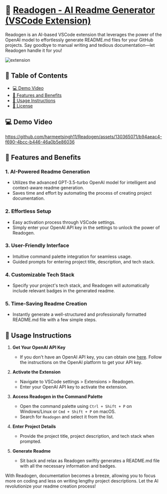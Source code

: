 # 🚀 [Readogen - AI Readme Generator (VSCode Extension)](https://marketplace.visualstudio.com/items?itemName=Harmeet.readogen)

Readogen is an AI-based VSCode extension that leverages the power of the OpenAI model to effortlessly generate README.md files for your GitHub projects. Say goodbye to manual writing and tedious documentation—let Readogen handle it for you!


![extension](https://github.com/harmeetsingh11/Readogen/assets/130365071/a8d6827b-6686-4069-ac38-f658e593ebcc)


## 🔗 Table of Contents

- [💻 Demo Video](#-demo-video)
- [🌟 Features and Benefits](#-features-and-benefits) 
- [📖 Usage Instructions](#-usage-instructions)
- [📃 License](https://github.com/harmeetsingh11/Readogen/blob/main/LICENSE)

## 💻 Demo Video


https://github.com/harmeetsingh11/Readogen/assets/130365071/b94aeac4-f690-4bcc-b446-46a0b5e86036

## 🌟 Features and Benefits

### 1. **AI-Powered Readme Generation**
   - Utilizes the advanced GPT-3.5-turbo OpenAI model for intelligent and context-aware readme generation.
   - Saves time and effort by automating the process of creating project documentation.

### 2. **Effortless Setup**
   - Easy activation process through VSCode settings.
   - Simply enter your OpenAI API key in the settings to unlock the power of Readogen.

### 3. **User-Friendly Interface**
   - Intuitive command palette integration for seamless usage.
   - Guided prompts for entering project title, description, and tech stack.

### 4. **Customizable Tech Stack**
   - Specify your project's tech stack, and Readogen will automatically include relevant badges in the generated readme.

### 5. **Time-Saving Readme Creation**
   - Instantly generate a well-structured and professionally formatted README.md file with a few simple steps.

## 📖 Usage Instructions

1. **Get Your OpenAI API Key**
   - If you don't have an OpenAI API key, you can obtain one [here](https://platform.openai.com/). Follow the instructions on the OpenAI platform to get your API key.
  
2. **Activate the Extension**
   - Navigate to VSCode settings > Extensions > Readogen.
   - Enter your OpenAI API key to activate the extension.

3. **Access Readogen in the Command Palette**
   - Open the command palette using `Ctrl + Shift + P` on Windows/Linux or `Cmd + Shift + P` on macOS.
   - Search for `Readogen` and select it from the list.

4. **Enter Project Details**
   - Provide the project title, project description, and tech stack when prompted.

5. **Generate Readme**
   - Sit back and relax as Readogen swiftly generates a README.md file with all the necessary information and badges.


With Readogen, documentation becomes a breeze, allowing you to focus more on coding and less on writing lengthy project descriptions. Let the AI revolutionize your readme creation process!
